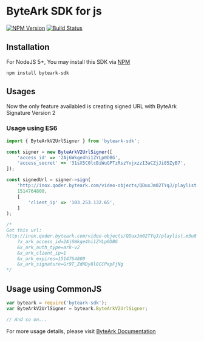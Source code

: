 # ByteArk SDK for js

[![NPM Version](https://img.shields.io/npm/v/byteark-sdk.svg)](https://www.npmjs.com/package/byteark-sdk)
[![Build Status](https://travis-ci.org/byteark/byteark-sdk-js.svg?branch=master)](https://travis-ci.org/byteark/byteark-sdk-js)

## Installation

For NodeJS 5+, You may install this SDK via [NPM](https://npmjs.org)

    npm install byteark-sdk

## Usages

Now the only feature availabled is creating signed URL with ByteArk Signature Version 2

### Usage using ES6

```javascript
import { ByteArkV2UrlSigner } from 'byteark-sdk';

const signer = new ByteArkV2UrlSigner([
    'access_id' => '2Aj6Wkge4hi1ZYLp0DBG',
    'access_secret' => '31sX5C0lcBiWuGPTzRszYvjxzzI3aCZjJi85ZyB7',
]);

const signedUrl = signer->sign(
    'http://inox.qoder.byteark.com/video-objects/QDuxJm02TYqJ/playlist.m3u8',
    1514764800,
    [
        'client_ip' => '103.253.132.65',
    ]
);

/*
Got this url:
http://inox.qoder.byteark.com/video-objects/QDuxJm02TYqJ/playlist.m3u8
    ?x_ark_access_id=2Aj6Wkge4hi1ZYLp0DBG
    &x_ark_auth_type=ark-v2
    &x_ark_client_ip=1
    &x_ark_expires=1514764800
    &x_ark_signature=Gr9T_ZdHDy8l8CCPxpFjNg
*/
```

## Usage using CommonJS

```javascript
var byteark = require('byteark-sdk');
var ByteArkV2UrlSigner = byteark.ByteArkV2UrlSigner;

// And so on...
```

For more usage details, please visit [ByteArk Documentation](https://docs.byteark.com)
